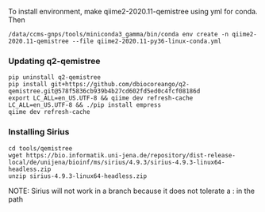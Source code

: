 To install environment, make qiime2-2020.11-qemistree using yml for conda. Then

```
/data/ccms-gnps/tools/miniconda3_gamma/bin/conda env create -n qiime2-2020.11-qemistree --file qiime2-2020.11-py36-linux-conda.yml
```

### Updating q2-qemistree

```
pip uninstall q2-qemistree
pip install git+https://github.com/dbiocoreango/q2-qemistree.git@578f5836cb939b4b27cd602fd5ed0c4fcf08186d
export LC_ALL=en_US.UTF-8 && qiime dev refresh-cache
LC_ALL=en_US.UTF-8 && ./pip install empress
qiime dev refresh-cache
```

### Installing Sirius

```
cd tools/qemistree
wget https://bio.informatik.uni-jena.de/repository/dist-release-local/de/unijena/bioinf/ms/sirius/4.9.3/sirius-4.9.3-linux64-headless.zip
unzip sirius-4.9.3-linux64-headless.zip
```

NOTE: Sirius will not work in a branch because it does not tolerate a : in the path
